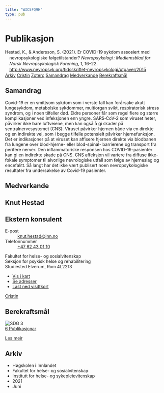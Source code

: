```yaml
---
title: "WIC5FQ9H"
type: pub
---
```

<h1>Publikasjon</h1>
<article id="csl-bib-container-WIC5FQ9H" class="csl-bib-container">
  <div class="csl-bib-body" style="line-height: 1.35; padding-left: 1em; text-indent:-1em;">
  <div class="csl-entry">Hestad, K., &amp; Andersson, S. (2021). Er COVID-19 sykdom assosiert med nevropsykologiske f&#xF8;lgetilstander? <i>Nevropsykologi&#x202F;: Medlemsblad for Norsk Nevropsykologisk Forening</i>, <i>1</i>, 16&#x2013;22. <a href="http://www.nevropsyk.org/tidsskriftet-nevropsykologi/utgaver/2015">http://www.nevropsyk.org/tidsskriftet-nevropsykologi/utgaver/2015</a></div>
</div>
  <div class="csl-bib-buttons">
    <a href="#taxonomy-article-WIC5FQ9H" class="csl-bib-button">Arkiv</a>
    <a href="https://app.cristin.no/results/show.jsf?id=1912994" alt="Cristin URL" class="csl-bib-button">Cristin</a>
    <a href="http://zotero.org/groups/5402882/items/WIC5FQ9H" alt="Zotero URL" class="csl-bib-button">Zotero</a>
    <a href="#abstract-article-WIC5FQ9H" class="csl-bib-button">Samandrag</a>
    <a href="#contributors-article-WIC5FQ9H" class="csl-bib-button">Medverkande</a>
    <a href="#sdg-article-WIC5FQ9H" class="csl-bib-button">Berekraftsmål</a>
  </div>
  <div id="csl-bib-meta-container-WIC5FQ9H"></div>
</article>
<div id="csl-bib-meta-WIC5FQ9H" class="csl-bib-meta">
  <article id="abstract-article-WIC5FQ9H" class="abstract-article">
    <h1>Samandrag</h1>
    Covid-19 er en smittsom sykdom som i verste fall kan forårsake akutt lungesykdom, metabolske sykdommer, multiorgan svikt, respiratorisk stress syndrom, og i noen tilfeller død. Eldre personer får som regel flere og større komplikasjoner ved infeksjonen enn yngre. SARS‐CoV‐2 som viruset heter, påvirker ikke bare luftveiene, men kan også å gi skader på sentralnervesystemet (CNS). Viruset påvirker hjernen både via en direkte og en indirekte vei, som i begge tilfelle potensielt påvirker hjernefunksjon. Det er indikasjoner på at viruset kan affisere hjernen direkte via blodbanen fra lungene over blod-hjerne- eller blod-spinal- barrierene og transport fra perifere nerver. Den inflammatoriske responsen hos COVID-19-pasienter kan gi en indirekte skade på CNS. CNS affeksjon vil variere fra diffuse ikke-fokale symptomer til alvorlige nevrologiske utfall som følge av hjerneslag og encefalitt. Så langt har det ikke vært publisert noen nevropsykologiske resultater fra undersøkelse av Covid-19 pasienter.
  </article>
  <article id="contributors-article-WIC5FQ9H" class="contributors-article">
    <h1>Medverkande</h1>
    <div class="personas"> <div class="vrtx-hinn-person-card"> <div class="photo"> <i class="lar la-user-circle missing-person"></i> </div> <div class="info"> <hgroup><h1>Knut Hestad</h1> <h2>Ekstern konsulent</h2> </hgroup><dl> <dt>E-post</dt> <dd> <a href="mailto:knut.hestad@inn.no">knut.hestad@inn.no</a> </dd> <dt>Telefonnummer</dt> <dd><a href="tel:+4762430110"> +47 62 43 01 10 </a></dd> </dl> <p> Fakultet for helse- og sosialvitenskap<br> Seksjon for psykisk helse og rehabilitering<br> Studiested Elverum, Rom 4L2213 </p> <ul class="vrtx-hinn-links"> <li><a href="https://www.google.com/maps?q=60.88177,11.53669">Vis i kart</a></li> <li><a href="https://www.inn.no/finn-en-ansatt/knut-hestad.html#vrtx-hinn-addresses">Se adresser</a></li> <li><a href="https://www.inn.no/finn-en-ansatt/knut-hestad.html?vrtx=vcf">Last ned visittkort</a></li> </ul> </div> </div> <a href="https://app.cristin.no/persons/show.jsf?id=43557" alt="Cristin URL" class="personas-cristin">Cristin</a> </div>
  </article>
  <article id="sdg-article-WIC5FQ9H" class="sdg-article">
    <h1>Berekraftsmål</h1>
    <div class="sdg-container"><div id="sdg3" class="sdg"> <img src="{{< params subfolder >}}images/sdg/sdg03_no.png" class="image" alt="SDG 3"> <div class="sdg-overlay"> <a href="{{< params subfolder >}}no/archive/?sdg=3#archive" class="sdg-publication-count"><span>6</span> Publikasjonar</a> <p><a href="NA" class="sdg-read-more">Les meir</a></p> </div> </div></div>
  </article>
  <article id="taxonomy-article-WIC5FQ9H" class="taxonomy-article">
    <h1>Arkiv</h1>
    <ul>
      <li>Høgskolen i Innlandet</li>
      <li>Fakultet for helse- og sosialvitenskap</li>
      <li>Institutt for helse- og sykepleievitenskap</li>
      <li>2021</li>
      <li>Juni</li>
    </ul>
  </article>
</div>
